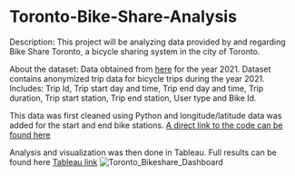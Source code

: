 # Toronto-Bike-Share-Analysis

Description: This project will be analyzing data provided by and regarding Bike Share Toronto, a bicycle sharing system in the city of Toronto. 

About the dataset: Data obtained from [here](https://open.toronto.ca/dataset/bike-share-toronto-ridership-data/) for the year 2021. Dataset contains anonymized trip data for bicycle trips during the year 2021. Includes: Trip Id, Trip start day and time, Trip end day and time, Trip duration, Trip start station, Trip end station, User type and Bike Id.

This data was first cleaned using Python and longitude/latitude data was added for the start and end bike stations. [A direct link to the code can be found here](https://github.com/seifsami/Toronto-Bike-Share-Analysis/blob/main/Bike%20Share%20Analysis%20Full%20Process.ipynb)

Analysis and visualization was then done in Tableau. Full results can be found here [Tableau link](https://public.tableau.com/views/AnalysisofTorontoBikeshareInfo/Dashboard1?:language=en-US&:display_count=n&:origin=viz_share_link)
![Toronto_Bikeshare_Dashboard](https://user-images.githubusercontent.com/97905607/189567108-14cff36f-a5b8-4412-a13c-8dca5d5327b2.png)

